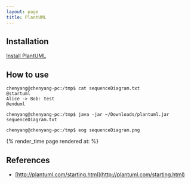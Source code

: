 ```yaml
---
layout: page
title: PlantUML
---
```


## Installation

[Install PlantUML](/plantuml-install.html)

## How to use

```
chenyang@chenyang-pc:/tmp$ cat sequenceDiagram.txt
@startuml
Alice -> Bob: test
@enduml

chenyang@chenyang-pc:/tmp$ java -jar ~/Downloads/plantuml.jar sequenceDiagram.txt

chenyang@chenyang-pc:/tmp$ eog sequenceDiagram.png
```

<p>{% render_time page rendered at: %}</p>

## References

- [http://plantuml.com/starting.html](http://plantuml.com/starting.html)
